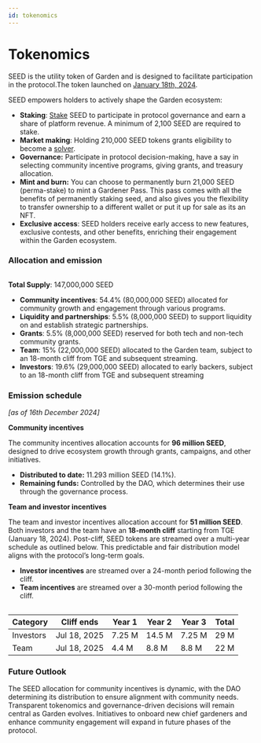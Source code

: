 ```yaml
---
id: tokenomics
---
```


# Tokenomics

SEED is the utility token of Garden and is designed to facilitate participation in the protocol.The token launched on [January 18th, 2024](https://etherscan.io/tx/0x02446e6d65cef97f2a172382179c035bf5cd5738dfc1ba3c01c7f8a8439ec00d).

SEED empowers holders to actively shape the Garden ecosystem:

* **Staking**: [Stake](../../home/fundamentals/introduction/Stakers.md) SEED to participate in protocol governance and earn a share of platform revenue. A minimum of 2,100 SEED are required to stake.
* **Market making**: Holding 210,000 SEED tokens grants eligibility to become a [solver](../../home/fundamentals/introduction/Solvers.md).&#x20;
* **Governance:** Participate in protocol decision-making, have a say in selecting community incentive programs, giving grants, and treasury allocation.
* **Mint and burn:** You can choose to permanently burn 21,000 SEED (perma-stake) to mint a Gardener Pass. This pass comes with all the benefits of permanently staking seed, and also gives you the flexibility to transfer ownership to a different wallet or put it up for sale as its an NFT.
* **Exclusive access**: SEED holders receive early access to new features, exclusive contests, and other benefits, enriching their engagement within the Garden ecosystem.

### Allocation and emission <a href="#tokenomics-and-allocation" id="tokenomics-and-allocation"></a>

<figure><img src="/assets/token_allocations.png" alt=""/><figcaption></figcaption></figure>

**Total Supply**: 147,000,000 SEED

* **Community incentives**: 54.4% (80,000,000 SEED) allocated for community growth and engagement through various programs.
* **Liquidity and partnerships**: 5.5% (8,000,000 SEED) to support liquidity on and establish strategic partnerships.
* **Grants**: 5.5% (8,000,000 SEED) reserved for both tech and non-tech community grants.
* **Team**: 15% (22,000,000 SEED) allocated to the Garden team, subject to an 18-month cliff from TGE and subsequent streaming.
* **Investors**: 19.6% (29,000,000 SEED) allocated to early backers, subject to an 18-month cliff from TGE and subsequent streaming

### Emission schedule <a href="#seed-emission-schedule" id="seed-emission-schedule"></a>

_\[as of 16th December 2024]_[_​_](https://docs.garden.finance/home/basics/tokenomics/#seed-emission-schedule)

**Community incentives**

The community incentives allocation accounts for **96 million SEED**, designed to drive ecosystem growth through grants, campaigns, and other initiatives.

* **Distributed to date:** 11.293 million SEED (14.1%).
* **Remaining funds:** Controlled by the DAO, which determines their use through the governance process.

**Team and investor incentives**

The team and investor incentives allocation account for **51 million SEED**. Both investors and the team have an **18-month cliff** starting from TGE (January 18, 2024). Post-cliff, SEED tokens are streamed over a multi-year schedule as outlined below. This predictable and fair distribution model aligns with the protocol’s long-term goals.

* **Investor incentives** are streamed over a 24-month period following the cliff.
* **Team incentives** are streamed over a 30-month period following the cliff.

<figure><img src="/assets/incentives.png" alt=""/><figcaption></figcaption></figure>

| Category  | Cliff ends   | Year 1 | Year 2 | Year 3 | Total |
| --------- | ------------ | ------ | ------ | ------ | ----- |
| Investors | Jul 18, 2025 | 7.25 M | 14.5 M | 7.25 M | 29 M  |
| Team      | Jul 18, 2025 | 4.4 M  | 8.8 M  | 8.8 M  | 22 M  |

### Future Outlook[​](https://docs.garden.finance/home/basics/tokenomics/#future-outlook) <a href="#future-outlook" id="future-outlook"></a>

The SEED allocation for community incentives is dynamic, with the DAO determining its distribution to ensure alignment with community needs. Transparent tokenomics and governance-driven decisions will remain central as Garden evolves. Initiatives to onboard new chief gardeners and enhance community engagement will expand in future phases of the protocol.